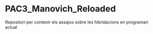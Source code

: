 # PAC3_Manovich_Reloaded
Repositori per contenir els assajos sobre les hibridacions en programari actual
